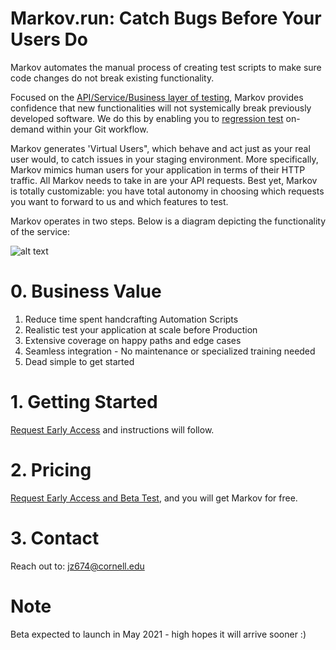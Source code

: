 # Markov.run: Catch Bugs Before Your Users Do
 
Markov automates the manual process of creating test scripts to make sure code changes do not break existing functionality.

Focused on the [API/Service/Business layer of testing][2], Markov provides confidence that new functionalities will not systemically break previously developed software. We do this by enabling you to [regression test][1] on-demand within your Git workflow.

Markov generates 'Virtual Users", which behave and act just as your real user would, to catch issues in your staging environment. More specifically, Markov mimics human users for your application in terms of their HTTP traffic. All Markov needs to take in are your API requests. Best yet, Markov is totally customizable: you have total autonomy in choosing which requests you want to forward to us and which features to test.

Markov operates in two steps. Below is a diagram depicting the functionality of the service:

![alt text](https://github.com/jz674/Markov_Documentation/blob/main/assets/Intro_diagram.png)

# 0. Business Value
1. Reduce time spent handcrafting Automation Scripts
2. Realistic test your application at scale before Production
3. Extensive coverage on happy paths and edge cases
4. Seamless integration - No maintenance or specialized training needed
5. Dead simple to get started

# 1. Getting Started
[Request Early Access][3] and instructions will follow.

# 2. Pricing
[Request Early Access and Beta Test][3], and you will get Markov for free.

# 3. Contact
Reach out to: jz674@cornell.edu 

# Note
Beta expected to launch in May 2021 - high hopes it will arrive sooner :) 


[2]: https://medium.com/katalon-studio/introduction-to-api-testing-complete-guide-for-newbie-426eac6edb4d/ "API/Service/Business layer of testing" 
[1]: https://www.scnsoft.com/blog/what-is-regression-testing-short-overview/ "regression test" 
[3]: https://markov.run/ "Request Early Access" 
